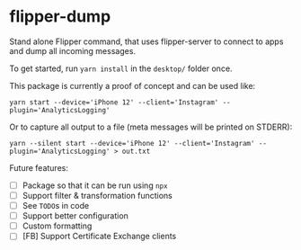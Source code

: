 # flipper-dump

Stand alone Flipper command, that uses flipper-server to connect to apps and dump all incoming messages.

To get started, run `yarn install` in the `desktop/` folder once.

This package is currently a proof of concept and can be used like:

`yarn start --device='iPhone 12' --client='Instagram' --plugin='AnalyticsLogging'`

Or to capture all output to a file (meta messages will be printed on STDERR):

`yarn --silent start --device='iPhone 12' --client='Instagram' --plugin='AnalyticsLogging' > out.txt`

Future features:

* [ ] Package so that it can be run using `npx`
* [ ] Support filter & transformation functions
* [ ] See `TODO`s in code
* [ ] Support better configuration
* [ ] Custom formatting
* [ ] [FB] Support Certificate Exchange clients
